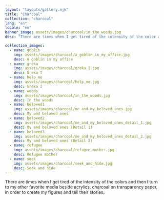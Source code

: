 ```yaml
---
layout: "layouts/gallery.njk"
title: "Charcoal"
collection: "charcoal"
lang: "en"
locale: "en"
banner_image: assets/images/charcoal/in_the_woods.jpg
desc: "There are times when I get tired of the intensity of the color and then I turn to my other favorite media beside acrylics, charcoal on transparency paper."

collection_images:
  - name: goblin
    img: assets/images/charcoal/a_goblin_in_my_office.jpg
    desc: A goblin in my office
  - name: greka
    img: assets/images/charcoal/greka_I.jpg
    desc: Greka I
  - name: help_me
    img: assets/images/charcoal/help_me.jpg
    desc: Greka I
  - name: woods
    img: assets/images/charcoal/in_the_woods.jpg
    desc: In the woods
  - name: beloved1
    img: assets/images/charcoal/me_and_my_beloved_ones.jpg
    desc: My and beloved ones
  - name: beloved2
    img: assets/images/charcoal/me_and_my_beloved_ones_detail_1.jpg
    desc: My and beloved ones (Detail 1)
  - name: beloved3
    img: assets/images/charcoal/me_and_my_beloved_ones_detail_2.jpg
    desc: My and beloved ones (Detail 2)
  - name: refugee
    img: assets/images/charcoal/refugee_mother.jpg
    desc: Refugee mother
  - name: seek
    img: assets/images/charcoal/seek_and_hide.jpg
    desc: Seek and hide
---
```


There are times when I get tired of the intensity of the colors and then I turn to my other favorite media beside acrylics, charcoal on transparency paper, in order to create my figures and tell their stories.
